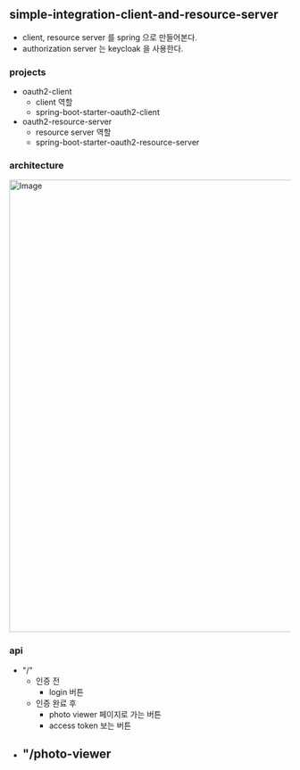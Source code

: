 ## simple-integration-client-and-resource-server
- client, resource server 를 spring 으로 만들어본다.
- authorization server 는 keycloak 을 사용한다.

### projects
- oauth2-client
  - client 역할 
  - spring-boot-starter-oauth2-client
- oauth2-resource-server
  - resource server 역할
  - spring-boot-starter-oauth2-resource-server

### architecture
<img width="811" alt="Image" src="https://github.com/user-attachments/assets/33e2bd29-557c-486b-9dfa-94a26c011c16" />


### api
- "/"
  - 인증 전
    - login 버튼
  - 인증 완료 후
    - photo viewer 페이지로 가는 버튼
    - access token 보는 버튼
- "/photo-viewer
  - 
